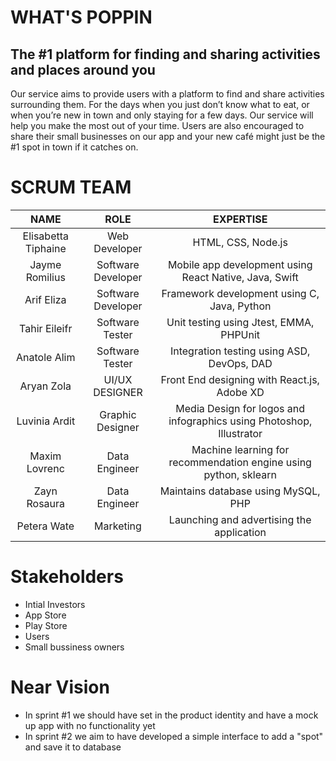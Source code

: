 
# WHAT'S POPPIN
## The #1 platform for finding and sharing activities and places around you

Our service aims to provide users with a platform to find and share activities surrounding them. For the days when you just don’t know what to eat, or when you’re new in town and only staying for a few days. Our service will help you make the most out of your time. Users are also encouraged to share their small businesses on our app and your new café might just be the #1 spot in town if it catches on.


# SCRUM TEAM
|         NAME        |        ROLE        |                               EXPERTISE                              |
|:-------------------:|:------------------:|:--------------------------------------------------------------------:|
| Elisabetta Tiphaine | Web Developer      | HTML, CSS, Node.js                                                   |
| Jayme Romilius      | Software Developer | Mobile app development using React Native, Java, Swift               |
| Arif Eliza          | Software Developer | Framework development using C, Java, Python                          |
| Tahir Eileifr       | Software Tester    | Unit testing using Jtest, EMMA, PHPUnit                              |
| Anatole Alim        | Software Tester    | Integration testing using ASD, DevOps, DAD                           |
| Aryan Zola          | UI/UX DESIGNER     | Front End designing with React.js, Adobe XD                          |
| Luvinia Ardit       | Graphic Designer   | Media Design for logos and infographics using Photoshop, Illustrator |
| Maxim Lovrenc       | Data Engineer      | Machine learning for recommendation engine using python, sklearn     |
| Zayn Rosaura        | Data Engineer      | Maintains database using MySQL, PHP                                  |
| Petera Wate         | Marketing          | Launching and advertising the application                            |


# Stakeholders
* Intial Investors
* App Store
* Play Store
* Users
* Small bussiness owners

# Near Vision
* In sprint #1 we should have set in the product identity and have a mock up app with no functionality yet
* In sprint #2 we aim to have developed a simple interface to add a "spot" and save it to database
